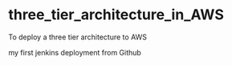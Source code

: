 # three_tier_architecture_in_AWS

To deploy a three tier architecture to AWS

my first jenkins deployment from Github
